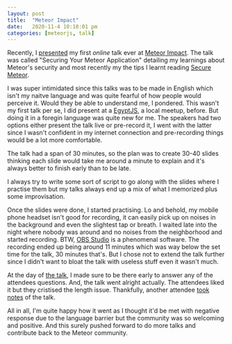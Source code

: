 ```yaml
---
layout: post
title:  "Meteor Impact"
date:   2020-11-4 10:10:01 pm
categories: [meteorjs, talk]
---
```


Recently, I [presented](https://docs.google.com/presentation/d/12dH-dFrk0VdSDK6TY5QwJCEOMBSh3OXCI-vr_77iJp8/edit?usp=sharing) my first *online* talk ever at [Meteor Impact](impact.meteor.com/). The talk was called "Securing Your Meteor Application" detailing my learnings about Meteor's security and most recently my the tips I learnt reading [Secure Meteor](https://www.securemeteor.com/). 

I was super intimidated since this talks was to be made in English which isn't my naitve language and was quite fearful of how people would perceive it. Would they be able to understand me, I pondered. This wasn't my first talk per se, I did present at a [EgyptJS](https://docs.google.com/presentation/d/1T7jLO-2zWc9YTuWh-TU-e1Xp5FxNaDBXN_xgzPIAbTw/edit?usp=sharing), a local meetup, before. But doing it in a foregin language was quite new for me. The speakers had two options either present the talk live or pre-record it, I went with the latter since I wasn't confident in my internet connection and pre-recording things would be a lot more comfortable.

The talk had a span of 30 minutes, so the plan was to create 30-40 slides thinking each slide would take me around a minute to explain and it's always better to finish early than to be late. 

I always try to write some sort of script to go along with the slides where I practise them but my talks always end up a mix of what I memorized plus some improvisation. 

Once the slides were done, I started practising. Lo and behold, my mobile phone headset isn't good for recording, it can easily pick up on noises in the background and even the slightest tap or breath. I waited late into the night where nobody was around and no noises from the neighborhood and started recording. BTW, [OBS Studio](https://obsproject.com/) is a phenomenal software. The recording ended up being around 11 minutes which was way below the set time for the talk, 30 minutes that's. But I chose not to extend the talk further since I didn't want to bloat the talk with useless stuff even it wasn't much.

At the day of [the talk](https://impact.meteor.com/meetings/virtual/8mkJqR8wrDFXc3TN9), I made sure to be there early to answer any of the attendees questions. And, the talk went alright actually. The attendees liked it but they cristised the length issue. Thankfully, another attendee [took notes](https://www.notion.so/Meteor-Impact-2020-eadbf5bbb45b4055abf01bb4b552064a#7284ef60dc144d72aa1d29f494cab85f) of the talk.

All in all, I'm quite happy how it went as I thought it'd be met with negative response due to the language barrier but the community was so welcoming and positive. And this surely pushed forward to do more talks and contribute back to the Meteor community.



